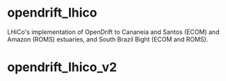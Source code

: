 # opendrift_lhico
LHiCo's implementation of OpenDrift to Cananeia and Santos  (ECOM) and Amazon (ROMS) estuaries, and South Brazil Bight (ECOM and ROMS).
# opendrift_lhico_v2
